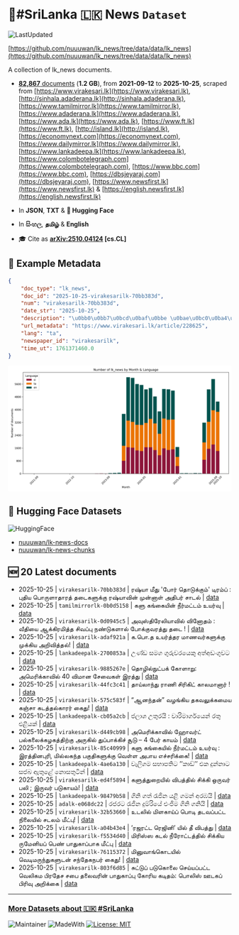 # 📄#SriLanka 🇱🇰 News `Dataset`

![LastUpdated](https://img.shields.io/badge/last_updated-2025--10--25_11:47:37-green)

[https://github.com/nuuuwan/lk_news/tree/data/data/lk_news](https://github.com/nuuuwan/lk_news/tree/data/data/lk_news)

A collection of lk_news documents.

- [**82,867** documents](https://github.com/nuuuwan/lk_news/tree/data/data/lk_news) (**1.2 GB**), from **2021-09-12** to **2025-10-25**, scraped from [https://www.virakesari.lk](https://www.virakesari.lk), [http://sinhala.adaderana.lk](http://sinhala.adaderana.lk), [https://www.tamilmirror.lk](https://www.tamilmirror.lk), [https://www.adaderana.lk](https://www.adaderana.lk), [https://www.ada.lk](https://www.ada.lk), [https://www.ft.lk](https://www.ft.lk), [http://island.lk](http://island.lk), [https://economynext.com](https://economynext.com), [https://www.dailymirror.lk](https://www.dailymirror.lk), [https://www.lankadeepa.lk](https://www.lankadeepa.lk), [https://www.colombotelegraph.com](https://www.colombotelegraph.com), [https://www.bbc.com](https://www.bbc.com), [https://dbsjeyaraj.com](https://dbsjeyaraj.com), [https://www.newsfirst.lk](https://www.newsfirst.lk) & [https://english.newsfirst.lk](https://english.newsfirst.lk)

- In **JSON**, **TXT** & **🤗 Hugging Face**

- In **සිංහල**, **தமிழ்** & **English**

- 🎓 Cite as **[arXiv:2510.04124](https://arxiv.org/abs/2510.04124) [cs.CL]**

## 📝 Example Metadata

```json
{
    "doc_type": "lk_news",
    "doc_id": "2025-10-25-virakesarilk-70bb383d",
    "num": "virakesarilk-70bb383d",
    "date_str": "2025-10-25",
    "description": "\u0bb0\u0bb7\u0bcd\u0baf\u0bbe \u0bae\u0bc0\u0ba4\u0bc1 '\u0baa\u0bcb\u0bb0\u0bcd \u0ba4\u0bca\u0b9f\u0bc1\u0b95\u0bcd\u0b95\u0bc1\u0bae\u0bcd' \u0b9f\u0bbf\u0bb0\u0bae\u0bcd\u0baa\u0bcd : \u0baa\u0bc1\u0ba4\u0bbf\u0baf \u0baa\u0bca\u0bb0\u0bc1\u0bb3\u0bbe\u0ba4\u0bbe\u0bb0\u0ba4\u0bcd \u0ba4\u0b9f\u0bc8\u0b95\u0bb3\u0bc1\u0b95\u0bcd\u0b95\u0bc1 \u0bb0\u0bb7\u0bcd\u0baf\u0bbe\u0bb5\u0bbf\u0ba9\u0bcd \u0bae\u0bc1\u0ba9\u0bcd\u0ba9\u0bbe\u0bb3\u0bcd \u0b85\u0ba4\u0bbf\u0baa\u0bb0\u0bcd \u0b9a\u0bbe\u0b9f\u0bb2\u0bcd",
    "url_metadata": "https://www.virakesari.lk/article/228625",
    "lang": "ta",
    "newspaper_id": "virakesarilk",
    "time_ut": 1761371460.0
}
```

![Chart](https://raw.githubusercontent.com/nuuuwan/lk_news/refs/heads/data/data/lk_news/docs_by_month_and_lang.png)

## 🤗 Hugging Face Datasets

![HuggingFace](https://img.shields.io/badge/-HuggingFace-FDEE21?style=for-the-badge&logo=HuggingFace)

- [nuuuwan/lk-news-docs](https://huggingface.co/datasets/nuuuwan/lk-news-docs)
- [nuuuwan/lk-news-chunks](https://huggingface.co/datasets/nuuuwan/lk-news-chunks)

## 🆕 20 Latest documents

- 2025-10-25 | `virakesarilk-70bb383d` | ரஷ்யா மீது 'போர் தொடுக்கும்' டிரம்ப் : புதிய பொருளாதாரத் தடைகளுக்கு ரஷ்யாவின் முன்னாள் அதிபர் சாடல் | [data](https://github.com/nuuuwan/lk_news/tree/data/data/lk_news/2020s/2025/2025-10-25-virakesarilk-70bb383d)
- 2025-10-25 | `tamilmirrorlk-0b0d5158` | களு கங்கையின் நீர்மட்டம் உயர்வு | [data](https://github.com/nuuuwan/lk_news/tree/data/data/lk_news/2020s/2025/2025-10-25-tamilmirrorlk-0b0d5158)
- 2025-10-25 | `virakesarilk-0d0945c5` | அவுஸ்திரேலியாவில் வினோதம் : வீதியை ஆக்கிரமித்த சிவப்பு நண்டுகளால் போக்குவரத்து தடை ! | [data](https://github.com/nuuuwan/lk_news/tree/data/data/lk_news/2020s/2025/2025-10-25-virakesarilk-0d0945c5)
- 2025-10-25 | `virakesarilk-adaf921a` | க.பொ.த உயர்த்தர மாணவர்களுக்கு முக்கிய அறிவித்தல்! | [data](https://github.com/nuuuwan/lk_news/tree/data/data/lk_news/2020s/2025/2025-10-25-virakesarilk-adaf921a)
- 2025-10-25 | `lankadeepalk-2700853a` | උණ්ඩ සමග ගුරුවරයෙකු අත්අඩංගුවට | [data](https://github.com/nuuuwan/lk_news/tree/data/data/lk_news/2020s/2025/2025-10-25-lankadeepalk-2700853a)
- 2025-10-25 | `virakesarilk-9885267e` | தொழில்நுட்பக் கோளாறு: அமெரிக்காவில் 40 விமான சேவைகள் இரத்து | [data](https://github.com/nuuuwan/lk_news/tree/data/data/lk_news/2020s/2025/2025-10-25-virakesarilk-9885267e)
- 2025-10-25 | `virakesarilk-44fc3c41` | தாய்லாந்து ராணி சிரிகிட் காலமானார் ! | [data](https://github.com/nuuuwan/lk_news/tree/data/data/lk_news/2020s/2025/2025-10-25-virakesarilk-44fc3c41)
- 2025-10-25 | `virakesarilk-575c583f` | “ஆனந்தன்” வழங்கிய தகவலுக்கமைய கஞ்சா கடத்தல்காரர் கைது! | [data](https://github.com/nuuuwan/lk_news/tree/data/data/lk_news/2020s/2025/2025-10-25-virakesarilk-575c583f)
- 2025-10-25 | `lankadeepalk-cb05a2cb` | ජලාශ උතුරයි : වාරිමාර්ගයෙන් රතු එළියක් | [data](https://github.com/nuuuwan/lk_news/tree/data/data/lk_news/2020s/2025/2025-10-25-lankadeepalk-cb05a2cb)
- 2025-10-25 | `virakesarilk-d449cb98` | அமெரிக்காவில் ஹோவர்ட் பல்கலைக்கழகத்திற்கு அருகில் துப்பாக்கிச் சூடு – 4 பேர் காயம் | [data](https://github.com/nuuuwan/lk_news/tree/data/data/lk_news/2020s/2025/2025-10-25-virakesarilk-d449cb98)
- 2025-10-25 | `virakesarilk-85c40999` | களு கங்கையில் நீர்மட்டம் உயர்வு : இரத்தினபுரி, மில்லகந்த பகுதிகளுக்கு வெள்ள அபாய எச்சரிக்கை! | [data](https://github.com/nuuuwan/lk_news/tree/data/data/lk_news/2020s/2025/2025-10-25-virakesarilk-85c40999)
- 2025-10-25 | `lankadeepalk-4ae6a130` | වැලිගම සභාපතිට ’’කාඩ්’’ එක දුන්නාට සජබ ඇතුළේ නොසතුටින් | [data](https://github.com/nuuuwan/lk_news/tree/data/data/lk_news/2020s/2025/2025-10-25-lankadeepalk-4ae6a130)
- 2025-10-25 | `virakesarilk-ed4f5894` | களுத்துறையில் விபத்தில் சிக்கி ஒருவர் பலி ; இருவர் படுகாயம்! | [data](https://github.com/nuuuwan/lk_news/tree/data/data/lk_news/2020s/2025/2025-10-25-virakesarilk-ed4f5894)
- 2025-10-25 | `lankadeepalk-98479b58` | ගිනි ගත් රැජින යළි ගමන් අරඹයි | [data](https://github.com/nuuuwan/lk_news/tree/data/data/lk_news/2020s/2025/2025-10-25-lankadeepalk-98479b58)
- 2025-10-25 | `adalk-e068dc22` | රජරට රැජින දුම්රියේ එංජිම ගිනි ගනියි | [data](https://github.com/nuuuwan/lk_news/tree/data/data/lk_news/2020s/2025/2025-10-25-adalk-e068dc22)
- 2025-10-25 | `virakesarilk-32b53660` | உடலில் மிளகாய்ப் பொடி தடவப்பட்ட நிலையில் சடலம் மீட்பு! | [data](https://github.com/nuuuwan/lk_news/tree/data/data/lk_news/2020s/2025/2025-10-25-virakesarilk-32b53660)
- 2025-10-25 | `virakesarilk-a04b43e4` | ‘ரஜரட்ட ரெஜினி’ யில் தீ விபத்து | [data](https://github.com/nuuuwan/lk_news/tree/data/data/lk_news/2020s/2025/2025-10-25-virakesarilk-a04b43e4)
- 2025-10-25 | `virakesarilk-f5534d40` | மிரிஸ்ஸ கடல் நீரோட்டத்தில் சிக்கிய ருமேனியப் பெண் பாதுகாப்பாக மீட்பு | [data](https://github.com/nuuuwan/lk_news/tree/data/data/lk_news/2020s/2025/2025-10-25-virakesarilk-f5534d40)
- 2025-10-25 | `virakesarilk-76115372` | மினுவாங்கொடயில் வெடிமருந்துகளுடன் சந்தேகநபர் கைது! | [data](https://github.com/nuuuwan/lk_news/tree/data/data/lk_news/2020s/2025/2025-10-25-virakesarilk-76115372)
- 2025-10-25 | `virakesarilk-803f6d85` | சுட்டுப் படுகொலை செய்யப்பட்ட வெலிகம பிரதேச சபை தலைவரின் பாதுகாப்பு கோரிய கடிதம்: பொலிஸ் ஊடகப் பிரிவு அறிக்கை | [data](https://github.com/nuuuwan/lk_news/tree/data/data/lk_news/2020s/2025/2025-10-25-virakesarilk-803f6d85)

---

### [More Datasets about 🇱🇰 #SriLanka](https://github.com/nuuuwan/lk_datasets)

![Maintainer](https://img.shields.io/badge/maintainer-nuuuwan-red)
![MadeWith](https://img.shields.io/badge/made_with-python-blue)
[![License: MIT](https://img.shields.io/badge/License-MIT-yellow.svg)](https://opensource.org/licenses/MIT)
